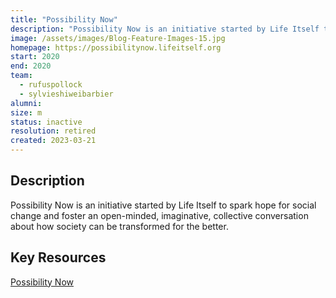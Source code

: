 ```yaml
---
title: "Possibility Now"
description: "Possibility Now is an initiative started by Life Itself to spark hope for social change and foster an open-minded, imaginative, collective conversation about how society can be transformed for the better."
image: /assets/images/Blog-Feature-Images-15.jpg
homepage: https://possibilitynow.lifeitself.org
start: 2020
end: 2020
team:
  - rufuspollock
  - sylvieshiweibarbier
alumni:
size: m
status: inactive
resolution: retired
created: 2023-03-21
---
```


## Description

Possibility Now is an initiative started by Life Itself to spark hope for social change and foster an open-minded, imaginative, collective conversation about how society can be transformed for the better.

## Key Resources 

[Possibility Now](https://possibilitynow.lifeitself.org/)